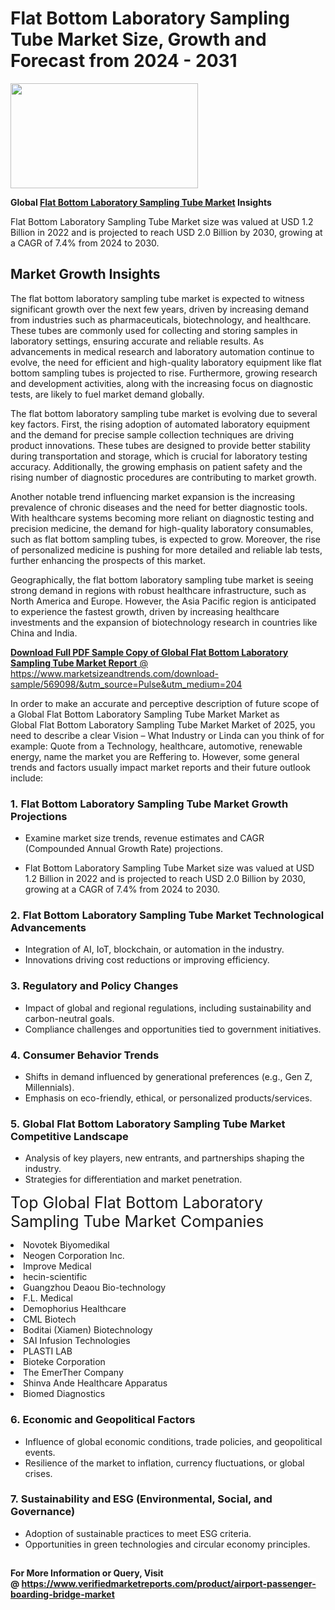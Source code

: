 <H1>Flat Bottom Laboratory Sampling Tube Market Size, Growth and Forecast from 2024 - 2031</H1><img class="aligncenter size-medium wp-image-584254" src="https://thirdeyenews.in/wp-content/uploads/2024/09/Global-Market-Research-300x168.jpeg" alt="" width="300" height="168" /><p><strong>Global&nbsp;<a href="https://www.marketsizeandtrends.com/download-sample/569098/&amp;utm_source=Pulse&amp;utm_medium=204">Flat Bottom Laboratory Sampling Tube Market</a> Insights</strong></p><p>Flat Bottom Laboratory Sampling Tube Market size was valued at USD 1.2 Billion in 2022 and is projected to reach USD 2.0 Billion by 2030, growing at a CAGR of 7.4% from 2024 to 2030.</p><p><h2>Market Growth Insights</h2> <p>The flat bottom laboratory sampling tube market is expected to witness significant growth over the next few years, driven by increasing demand from industries such as pharmaceuticals, biotechnology, and healthcare. These tubes are commonly used for collecting and storing samples in laboratory settings, ensuring accurate and reliable results. As advancements in medical research and laboratory automation continue to evolve, the need for efficient and high-quality laboratory equipment like flat bottom sampling tubes is projected to rise. Furthermore, growing research and development activities, along with the increasing focus on diagnostic tests, are likely to fuel market demand globally.</p> <p><a href="#download"></a></p> <p>The flat bottom laboratory sampling tube market is evolving due to several key factors. First, the rising adoption of automated laboratory equipment and the demand for precise sample collection techniques are driving product innovations. These tubes are designed to provide better stability during transportation and storage, which is crucial for laboratory testing accuracy. Additionally, the growing emphasis on patient safety and the rising number of diagnostic procedures are contributing to market growth.</p> <p>Another notable trend influencing market expansion is the increasing prevalence of chronic diseases and the need for better diagnostic tools. With healthcare systems becoming more reliant on diagnostic testing and precision medicine, the demand for high-quality laboratory consumables, such as flat bottom sampling tubes, is expected to grow. Moreover, the rise of personalized medicine is pushing for more detailed and reliable lab tests, further enhancing the prospects of this market.</p> <p>Geographically, the flat bottom laboratory sampling tube market is seeing strong demand in regions with robust healthcare infrastructure, such as North America and Europe. However, the Asia Pacific region is anticipated to experience the fastest growth, driven by increasing healthcare investments and the expansion of biotechnology research in countries like China and India.</p> <p><a href="#getmore"></p><p><span class=""><strong>Download Full PDF Sample Copy of Global Flat Bottom Laboratory Sampling Tube Market Report</strong> @ <a href="https://www.marketsizeandtrends.com/download-sample/569098/&amp;utm_source=Pulse&amp;utm_medium=204" target="_blank">https://www.marketsizeandtrends.com/download-sample/569098/&amp;utm_source=Pulse&amp;utm_medium=204</a></span></p><p>In order to make an accurate and perceptive description of future scope of a Global&nbsp;Flat Bottom Laboratory Sampling Tube Market Market as Global&nbsp;Flat Bottom Laboratory Sampling Tube Market Market of 2025, you need to describe a clear Vision &ndash; What Industry or Linda can you think of for example: Quote from a Technology, healthcare, automotive, renewable energy, name the market you are Reffering to. However, some general trends and factors usually impact market reports and their future outlook include:</p><h3>1.&nbsp;<strong>Flat Bottom Laboratory Sampling Tube Market Growth Projections</strong></h3><ul><li>Examine market size trends, revenue estimates and CAGR (Compounded Annual Growth Rate) projections.</li><li><p>Flat Bottom Laboratory Sampling Tube Market size was valued at USD 1.2 Billion in 2022 and is projected to reach USD 2.0 Billion by 2030, growing at a CAGR of 7.4% from 2024 to 2030.</p></li></ul><h3>2.&nbsp;<strong>Flat Bottom Laboratory Sampling Tube Market Technological Advancements</strong></h3><ul><li>Integration of AI, IoT, blockchain, or automation in the industry.</li><li>Innovations driving cost reductions or improving efficiency.</li></ul><h3>3.&nbsp;<strong>Regulatory and Policy Changes</strong></h3><ul><li>Impact of global and regional regulations, including sustainability and carbon-neutral goals.</li><li>Compliance challenges and opportunities tied to government initiatives.</li></ul><h3>4.&nbsp;<strong>Consumer Behavior Trends</strong></h3><ul><li>Shifts in demand influenced by generational preferences (e.g., Gen Z, Millennials).</li><li>Emphasis on eco-friendly, ethical, or personalized products/services.</li></ul><h3>5.&nbsp;<strong>Global Flat Bottom Laboratory Sampling Tube Market Competitive Landscape</strong></h3><ul><li>Analysis of key players, new entrants, and partnerships shaping the industry.</li><li>Strategies for differentiation and market penetration.</li></ul><p data-pm-slice="1 1 []"><span style="color: inherit; font-family: inherit; font-size: 25px;">Top Global Flat Bottom Laboratory Sampling Tube Market Companies</span></p><div class="" data-test-id=""><p><li>Novotek Biyomedikal</li><li> Neogen Corporation Inc.</li><li> Improve Medical</li><li> hecin-scientific</li><li> Guangzhou Deaou Bio-technology</li><li> F.L. Medical</li><li> Demophorius Healthcare</li><li> CML Biotech</li><li> Boditai (Xiamen) Biotechnology</li><li> SAI Infusion Technologies</li><li> PLASTI LAB</li><li> Bioteke Corporation</li><li> The EmerTher Company</li><li> Shinva Ande Healthcare Apparatus</li><li> Biomed Diagnostics</li></p></div><h3>6.&nbsp;<strong>Economic and Geopolitical Factors</strong></h3><ul><li>Influence of global economic conditions, trade policies, and geopolitical events.</li><li>Resilience of the market to inflation, currency fluctuations, or global crises.</li></ul><h3>7.&nbsp;<strong>Sustainability and ESG (Environmental, Social, and Governance)</strong></h3><ul><li>Adoption of sustainable practices to meet ESG criteria.</li><li>Opportunities in green technologies and circular economy principles.</li></ul><h2><strong style="font-size: 14px;">For More Information or Query, Visit @&nbsp;</strong><a style="background-color: #ffffff; font-size: 14px;" href="https://www.marketsizeandtrends.com/report/flat-bottom-laboratory-sampling-tube-market/" target="_blank">https://www.verifiedmarketreports.com/product/airport-passenger-boarding-bridge-market</a></h2>
